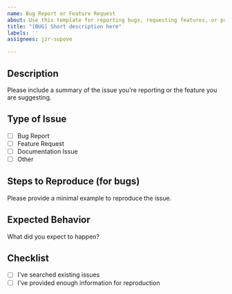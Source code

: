 ```yaml
---
name: Bug Report or Feature Request
about: Use this template for reporting bugs, requesting features, or proposing improvements.
title: "[BUG] Short description here"
labels: ''
assignees: jzr-supove

---
```


## Description
Please include a summary of the issue you're reporting or the feature you are suggesting.

## Type of Issue
- [ ] Bug Report
- [ ] Feature Request
- [ ] Documentation Issue
- [ ] Other

## Steps to Reproduce (for bugs)
Please provide a minimal example to reproduce the issue.

## Expected Behavior
What did you expect to happen?

## Checklist
- [ ] I've searched existing issues
- [ ] I've provided enough information for reproduction
